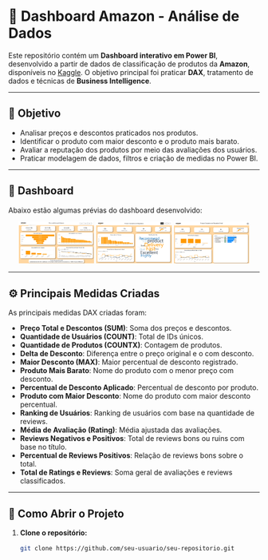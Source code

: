 # 🛒 Dashboard Amazon - Análise de Dados

Este repositório contém um **Dashboard interativo em Power BI**, desenvolvido a partir de dados de classificação de produtos da **Amazon**, disponíveis no [Kaggle](https://www.kaggle.com/). O objetivo principal foi praticar **DAX**, tratamento de dados e técnicas de **Business Intelligence**.

---

## 🎯 Objetivo

- Analisar preços e descontos praticados nos produtos.
- Identificar o produto com maior desconto e o produto mais barato.
- Avaliar a reputação dos produtos por meio das avaliações dos usuários.
- Praticar modelagem de dados, filtros e criação de medidas no Power BI.

---

## 📸 Dashboard

Abaixo estão algumas prévias do dashboard desenvolvido:

<p align="center">
    <img src="https://github.com/LuucasGabriel/ProjetoAmazon/blob/main/Imagens/Captura%20de%20tela%202025-07-10%20191211.png?raw=true" alt="Dashboard 1" width="30%"/>
    <img src="https://github.com/LuucasGabriel/ProjetoAmazon/blob/main/Imagens/Captura%20de%20tela%202025-07-10%20191221.png?raw=true" alt="Dashboard 2" width="30%"/>
    <img src="https://github.com/LuucasGabriel/ProjetoAmazon/blob/main/Imagens/Captura%20de%20tela%202025-07-10%20191245.png?raw=true" alt="Dashboard 3" width="30%"/>
</p>

---

## ⚙️ Principais Medidas Criadas

As principais medidas DAX criadas foram:

- **Preço Total e Descontos (SUM)**: Soma dos preços e descontos.
- **Quantidade de Usuários (COUNT)**: Total de IDs únicos.
- **Quantidade de Produtos (COUNTX)**: Contagem de produtos.
- **Delta de Desconto**: Diferença entre o preço original e o com desconto.
- **Maior Desconto (MAX)**: Maior percentual de desconto registrado.
- **Produto Mais Barato**: Nome do produto com o menor preço com desconto.
- **Percentual de Desconto Aplicado**: Percentual de desconto por produto.
- **Produto com Maior Desconto**: Nome do produto com maior desconto percentual.
- **Ranking de Usuários**: Ranking de usuários com base na quantidade de reviews.
- **Média de Avaliação (Rating)**: Média ajustada das avaliações.
- **Reviews Negativos e Positivos**: Total de reviews bons ou ruins com base no título.
- **Percentual de Reviews Positivos**: Relação de reviews bons sobre o total.
- **Total de Ratings e Reviews**: Soma geral de avaliações e reviews classificados.

---

## 🚀 Como Abrir o Projeto

1. **Clone o repositório:**
   ```bash
   git clone https://github.com/seu-usuario/seu-repositorio.git
